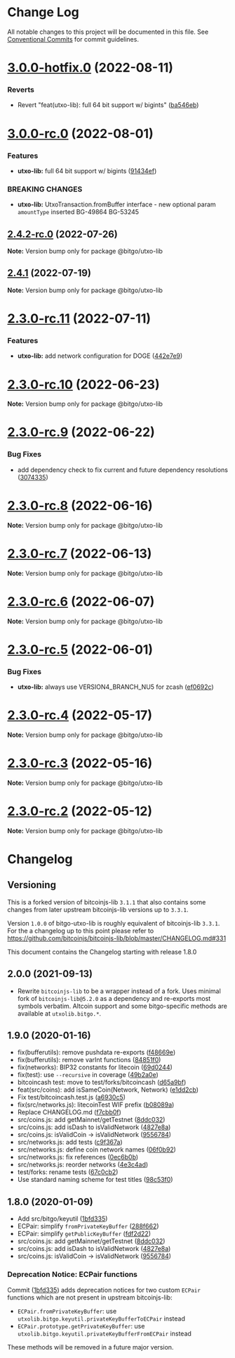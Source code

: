 # Change Log

All notable changes to this project will be documented in this file.
See [Conventional Commits](https://conventionalcommits.org) for commit guidelines.

# [3.0.0-hotfix.0](https://github.com/BitGo/BitGoJS/compare/@bitgo/utxo-lib@3.0.0-rc.0...@bitgo/utxo-lib@3.0.0-hotfix.0) (2022-08-11)


### Reverts

* Revert "feat(utxo-lib): full 64 bit support w/ bigints" ([ba546eb](https://github.com/BitGo/BitGoJS/commit/ba546ebad14ff5ca56051a0cc0602059599d680c))





# [3.0.0-rc.0](https://github.com/BitGo/BitGoJS/compare/@bitgo/utxo-lib@2.4.2-rc.0...@bitgo/utxo-lib@3.0.0-rc.0) (2022-08-01)


### Features

* **utxo-lib:** full 64 bit support w/ bigints ([91434ef](https://github.com/BitGo/BitGoJS/commit/91434effed0a8dbd2a75bd08475b0380ec6761aa))


### BREAKING CHANGES

* **utxo-lib:** UtxoTransaction.fromBuffer interface - new optional param `amountType` inserted
BG-49864
BG-53245





## [2.4.2-rc.0](https://github.com/BitGo/BitGoJS/compare/@bitgo/utxo-lib@2.4.1...@bitgo/utxo-lib@2.4.2-rc.0) (2022-07-26)

**Note:** Version bump only for package @bitgo/utxo-lib





## [2.4.1](https://github.com/BitGo/BitGoJS/compare/@bitgo/utxo-lib@2.3.0-rc.11...@bitgo/utxo-lib@2.4.1) (2022-07-19)

**Note:** Version bump only for package @bitgo/utxo-lib





# [2.3.0-rc.11](https://github.com/BitGo/BitGoJS/compare/@bitgo/utxo-lib@2.3.0-rc.10...@bitgo/utxo-lib@2.3.0-rc.11) (2022-07-11)


### Features

* **utxo-lib:** add network configuration for DOGE ([442e7e9](https://github.com/BitGo/BitGoJS/commit/442e7e9df3acd00edde3a0512de363164a377bb5))





# [2.3.0-rc.10](https://github.com/BitGo/BitGoJS/compare/@bitgo/utxo-lib@2.3.0-rc.9...@bitgo/utxo-lib@2.3.0-rc.10) (2022-06-23)

**Note:** Version bump only for package @bitgo/utxo-lib





# [2.3.0-rc.9](https://github.com/BitGo/BitGoJS/compare/@bitgo/utxo-lib@2.3.0-rc.8...@bitgo/utxo-lib@2.3.0-rc.9) (2022-06-22)


### Bug Fixes

* add dependency check to fix current and future dependency resolutions ([3074335](https://github.com/BitGo/BitGoJS/commit/30743356cff4ebb6d9e185f1a493b187614a1ea9))





# [2.3.0-rc.8](https://github.com/BitGo/BitGoJS/compare/@bitgo/utxo-lib@2.3.0-rc.7...@bitgo/utxo-lib@2.3.0-rc.8) (2022-06-16)

**Note:** Version bump only for package @bitgo/utxo-lib





# [2.3.0-rc.7](https://github.com/BitGo/BitGoJS/compare/@bitgo/utxo-lib@2.3.0-rc.6...@bitgo/utxo-lib@2.3.0-rc.7) (2022-06-13)

**Note:** Version bump only for package @bitgo/utxo-lib





# [2.3.0-rc.6](https://github.com/BitGo/BitGoJS/compare/@bitgo/utxo-lib@2.3.0-rc.5...@bitgo/utxo-lib@2.3.0-rc.6) (2022-06-07)

**Note:** Version bump only for package @bitgo/utxo-lib





# [2.3.0-rc.5](https://github.com/BitGo/BitGoJS/compare/@bitgo/utxo-lib@2.3.0-rc.4...@bitgo/utxo-lib@2.3.0-rc.5) (2022-06-01)


### Bug Fixes

* **utxo-lib:** always use VERSION4_BRANCH_NU5 for zcash ([ef0692c](https://github.com/BitGo/BitGoJS/commit/ef0692c6772f6d21fce3da6cc515dc74915c3c6d))





# [2.3.0-rc.4](https://github.com/BitGo/BitGoJS/compare/@bitgo/utxo-lib@2.3.0-rc.3...@bitgo/utxo-lib@2.3.0-rc.4) (2022-05-17)

**Note:** Version bump only for package @bitgo/utxo-lib





# [2.3.0-rc.3](https://github.com/BitGo/BitGoJS/compare/@bitgo/utxo-lib@2.3.0-rc.2...@bitgo/utxo-lib@2.3.0-rc.3) (2022-05-16)

**Note:** Version bump only for package @bitgo/utxo-lib





# [2.3.0-rc.2](https://github.com/BitGo/BitGoJS/compare/@bitgo/utxo-lib@2.3.0-rc.1...@bitgo/utxo-lib@2.3.0-rc.2) (2022-05-12)

**Note:** Version bump only for package @bitgo/utxo-lib





# Changelog

## Versioning

This is a forked version of bitcoinjs-lib `3.1.1` that also contains some changes from
later upstream bitcoinjs-lib versions up to `3.3.1`.

Version `1.0.0` of bitgo-utxo-lib is roughly equivalent of bitcoinjs-lib `3.3.1`. For the a changelog up to this point please refer to https://github.com/bitcoinjs/bitcoinjs-lib/blob/master/CHANGELOG.md#331

This document contains the Changelog starting with release 1.8.0

## 2.0.0 (2021-09-13)

* Rewrite `bitcoinjs-lib` to be a wrapper instead of a fork. Uses minimal fork of `bitcoinjs-lib@5.2.0` as a dependency and
re-exports most symbols verbatim. Altcoin support and some bitgo-specific methods are available at `utxolib.bitgo.*`.

## 1.9.0 (2020-01-16)

* fix(bufferutils): remove pushdata re-exports ([f48669e](https://github.com/BitGo/bitgo-utxo-lib/commit/f48669e))
* fix(bufferutils): remove varInt functions ([84851f0](https://github.com/BitGo/bitgo-utxo-lib/commit/84851f0))
* fix(networks): BIP32 constants for litecoin ([69d0244](https://github.com/BitGo/bitgo-utxo-lib/commit/69d0244)) 
* fix(test): use `--recursive` in coverage ([49b2a0e](https://github.com/BitGo/bitgo-utxo-lib/commit/49b2a0e))
* bitcoincash test: move to test/forks/bitcoincash ([d65a9bf](https://github.com/BitGo/bitgo-utxo-lib/commit/d65a9bf))
* feat(src/coins): add isSameCoin(Network, Network) ([e1dd2cb](https://github.com/BitGo/bitgo-utxo-lib/commit/e1dd2cb))
* Fix test/bitcoincash.test.js ([a6930c5](https://github.com/BitGo/bitgo-utxo-lib/commit/a6930c5))
* fix(src/networks.js): litecoinTest WIF prefix ([b08089a](https://github.com/BitGo/bitgo-utxo-lib/commit/b08089a))
* Replace CHANGELOG.md ([f7cbb0f](https://github.com/BitGo/bitgo-utxo-lib/commit/f7cbb0f))
* src/coins.js: add getMainnet/getTestnet ([8ddc032](https://github.com/BitGo/bitgo-utxo-lib/commit/8ddc032))
* src/coins.js: add isDash to isValidNetwork ([4827e8a](https://github.com/BitGo/bitgo-utxo-lib/commit/4827e8a))
* src/coins.js: isValidCoin -> isValidNetwork ([9556784](https://github.com/BitGo/bitgo-utxo-lib/commit/9556784))
* src/networks.js: add tests ([c9f367a](https://github.com/BitGo/bitgo-utxo-lib/commit/c9f367a))
* src/networks.js: define coin network names ([06f0b92](https://github.com/BitGo/bitgo-utxo-lib/commit/06f0b92))
* src/networks.js: fix references ([0ec6b0b](https://github.com/BitGo/bitgo-utxo-lib/commit/0ec6b0b))
* src/networks.js: reorder networks ([4e3c4ad](https://github.com/BitGo/bitgo-utxo-lib/commit/4e3c4ad))
* test/forks: rename tests ([67c0cb2](https://github.com/BitGo/bitgo-utxo-lib/commit/67c0cb2))
* Use standard naming scheme for test titles ([98c53f0](https://github.com/BitGo/bitgo-utxo-lib/commit/98c53f0))



## 1.8.0 (2020-01-09)

* Add src/bitgo/keyutil ([1bfd335](https://github.com/BitGo/bitgo-utxo-lib/commit/1bfd335))
* ECPair: simplify `fromPrivateKeyBuffer` ([288f662](https://github.com/BitGo/bitgo-utxo-lib/commit/288f662))
* ECPair: simplify `getPublicKeyBuffer` ([fdf2d22](https://github.com/BitGo/bitgo-utxo-lib/commit/fdf2d22))
* src/coins.js: add getMainnet/getTestnet ([8ddc032](https://github.com/BitGo/bitgo-utxo-lib/commit/8ddc032))
* src/coins.js: add isDash to isValidNetwork ([4827e8a](https://github.com/BitGo/bitgo-utxo-lib/commit/4827e8a))
* src/coins.js: isValidCoin -> isValidNetwork ([9556784](https://github.com/BitGo/bitgo-utxo-lib/commit/9556784))

### Deprecation Notice: ECPair functions

Commit ([1bfd335](https://github.com/BitGo/bitgo-utxo-lib/commit/1bfd335)) adds deprecation notices for two custom `ECPair` functions which are not present in upstream bitcoinjs-lib:

* `ECPair.fromPrivateKeyBuffer`: use `utxolib.bitgo.keyutil.privateKeyBufferToECPair` instead
* `ECPair.prototype.getPrivateKeyBuffer`: use `utxolib.bitgo.keyutil.privateKeyBufferFromECPair` instead

These methods will be removed in a future major version.
